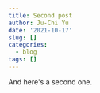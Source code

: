 ```yaml
---
title: Second post
author: Ju-Chi Yu
date: '2021-10-17'
slug: []
categories:
  - blog
tags: []
---
```


And here's a second one.
